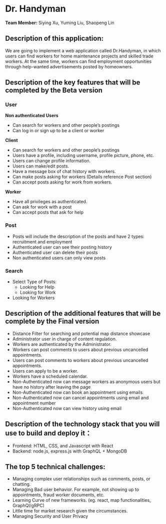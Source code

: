 # Dr. Handyman 

**Team Member:** Siying Xu, Yuming Liu, Shaopeng Lin

## Description of this application:
We are going to implement a web application called Dr.Handyman, in which users can find workers for home maintenance projects and skilled trade workers. At the same time, workers can find employment opportunities through help-wanted advertisements posted by homeowners.

## Description of the key features that will be completed by the Beta version
### User
**Non authenticated Users**
- Can search for workers and other people’s postings
- Can log in or sign up to be a client or worker


**Client**
- Can search for workers and other people’s postings
- Users have a profile, including username, profile picture, phone, etc.
- Users can change profile information.
- Users can make/edit posts.
- Have a message box of chat history with workers.
- Can make posts asking for workers (Details reference Post section)
- Can accept posts asking for work from workers.


**Worker**
- Have all privileges as authenticated.
- Can ask for work with a post
- Can accept posts that ask for help


### Post
- Posts will include the description of the posts and have 2 types: recruitment and employment
- Authenticated user can see their posting history
- Authenticated user can delete their posts
- Non authenticated users can only view posts

### Search
- Select Type of Posts: 
  - Looking for Help
  - Looking for Work
- Looking for Workers

## Description of the additional features that will be complete by the Final version
- Distance Filter for searching and potential map distance showcase
- Administrator user in charge of content regulation. 
- Workers are authenticated by the Administrator.
- Workers can post comments to users about previous uncancelled appointments.
- Users can post comments to workers about previous uncancelled appointments.
- Users can apply to be a worker.
- Workers have a scheduled calendar.
- Non-Authenticated now can message workers as anonymous users but have no history after leaving the page
- Non-Authenticated now can book an appointment using emails
- Non-Authenticated now can cancel appointments using email and appointment number
- Non-Authenticated now can view history using email

## Description of the technology stack that you will use to build and deploy it：
- Frontend: HTML, CSS, and Javascript with React
- Backend: node.js, express.js with GraphQL + MongoDB

## The top 5 technical challenges:
- Managing complex user relationships such as comments, posts, or chatting.
- Managing Bad user behavior. For example, not showing up to appointments, fraud worker documents, etc.
- Learning Curve of new frameworks. (eg. react, map functionalities, GraphQl/gRPC)
- Little time for market research given the circumstances. 
- Managing Security and User Privacy
